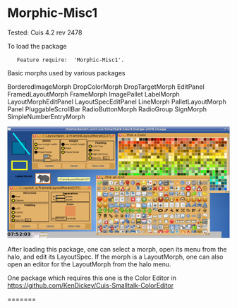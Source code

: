 Morphic-Misc1
=============
Tested: Cuis 4.2 rev 2478

To load the package
 ````Smalltalk
	Feature require:  'Morphic-Misc1'.
````

Basic morphs used by various packages 

  BorderedImageMorph 
  DropColorMorph 
  DropTargetMorph 
  EditPanel 
  FramedLayoutMorph 
  FrameMorph 
  ImagePallet 
  LabelMorph 
  LayoutMorphEditPanel 
  LayoutSpecEditPanel 
  LineMorph 
  PalletLayoutMorph 
  Panel 
  PluggableScrollBar 
  RadioButtonMorph 
  RadioGroup 
  SignMorph 
  SimpleNumberEntryMorph 

![Misc1 Morphs in Cuis](Misc1-Screenshot.png)

After loading this package, one can select a morph, open its menu from the halo, and edit its LayoutSpec.
If the morph is a LayoutMorph, one can also open an editor for the LayoutMorph from the halo menu. 

One package which requires this one is the Color Editor in https://github.com/KenDickey/Cuis-Smalltalk-ColorEditor

=======
